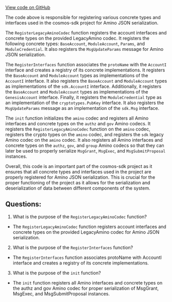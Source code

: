 [View code on GitHub](https://github.com/cosmos/cosmos-sdk.git/x/auth/types/codec.go)

The code above is responsible for registering various concrete types and interfaces used in the cosmos-sdk project for Amino JSON serialization. 

The `RegisterLegacyAminoCodec` function registers the account interfaces and concrete types on the provided LegacyAmino codec. It registers the following concrete types: `BaseAccount`, `ModuleAccount`, `Params`, and `ModuleCredential`. It also registers the `MsgUpdateParams` message for Amino JSON serialization. 

The `RegisterInterfaces` function associates the `protoName` with the `AccountI` interface and creates a registry of its concrete implementations. It registers the `BaseAccount` and `ModuleAccount` types as implementations of the `AccountI` interface. It also registers the `BaseAccount` and `ModuleAccount` types as implementations of the `sdk.AccountI` interface. Additionally, it registers the `BaseAccount` and `ModuleAccount` types as implementations of the `GenesisAccount` interface. Finally, it registers the `ModuleCredential` type as an implementation of the `cryptotypes.PubKey` interface. It also registers the `MsgUpdateParams` message as an implementation of the `sdk.Msg` interface.

The `init` function initializes the `amino` codec and registers all Amino interfaces and concrete types on the `authz` and `gov` Amino codecs. It registers the `RegisterLegacyAminoCodec` function on the `amino` codec, registers the crypto types on the `amino` codec, and registers the `sdk` legacy Amino codec on the `amino` codec. It also registers all Amino interfaces and concrete types on the `authz`, `gov`, and `group` Amino codecs so that they can later be used to properly serialize `MsgGrant`, `MsgExec`, and `MsgSubmitProposal` instances.

Overall, this code is an important part of the cosmos-sdk project as it ensures that all concrete types and interfaces used in the project are properly registered for Amino JSON serialization. This is crucial for the proper functioning of the project as it allows for the serialization and deserialization of data between different components of the system.
## Questions: 
 1. What is the purpose of the `RegisterLegacyAminoCodec` function?
- The `RegisterLegacyAminoCodec` function registers account interfaces and concrete types on the provided LegacyAmino codec for Amino JSON serialization.

2. What is the purpose of the `RegisterInterfaces` function?
- The `RegisterInterfaces` function associates protoName with AccountI interface and creates a registry of its concrete implementations.

3. What is the purpose of the `init` function?
- The `init` function registers all Amino interfaces and concrete types on the authz and gov Amino codec for proper serialization of MsgGrant, MsgExec, and MsgSubmitProposal instances.